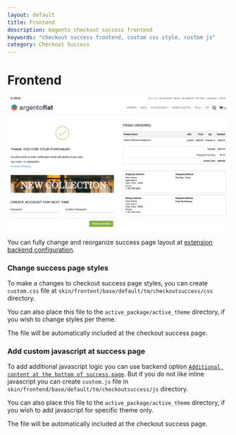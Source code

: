 ```yaml
---
layout: default
title: Frontend
description: magento checkout success frontend
keywords: "checkout success frontend, custom css style, custom js"
category: Checkout Success
---
```


# Frontend

![Checkout Success Page](/images/m1/extensions/checkout-success/frontend/success-page.png)

You can fully change and reorganize success page layout at
[extension backend configuration](../backend/#mockup).

### Change success page styles

To make a changes to checkout success page styles, you can create `custom.css`
file at `skin/frontent/base/default/tm/checkoutsuccess/css` directory.

You can also place this file to the `active_package/active_theme` directory,
if you wish to change styles per theme.

The file will be automatically included at the checkout success page.

### Add custom javascript at success page

To add additional javascript logic you can use backend option [`Additional content at the bottom of success page`](../backend/#general). But if you do
not like inline javascript you can create `custom.js` file in `skin/frontend/base/default/tm/checkoutsuccess/js` directory.

You can also place this file to the `active_package/active_theme` directory,
if you wish to add javascript for specific theme only.

The file will be automatically included at the checkout success page.
